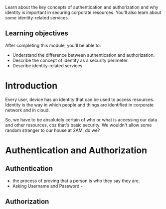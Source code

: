 
Learn about the key concepts of authentication and authorization and why identity is important in securing corporate resources. You'll also learn about some identity-related services.

## Learning objectives

After completing this module, you'll be able to:

- Understand the difference between authentication and authorization.
- Describe the concept of identity as a security perimeter.
- Describe identity-related services.

# Introduction

Every user, device has an identity that can be used to access resources. Identity is the way in which people and things are identified in corporate network and in cloud. 

So, we have to be absolutely certain of who or what is accessing our data and other resources, coz that's basic security. We wouldn't allow some random stranger to our house at 2AM, do we?

# Authentication and Authorization
## Authentication

- the process of proving that a person is who they say they are.
- Asking Username and Password - 
## Authorization





